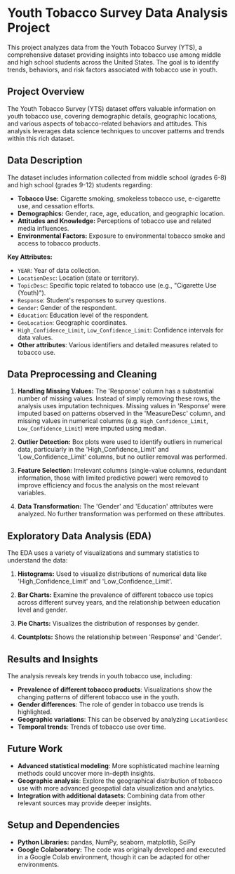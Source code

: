 # Youth Tobacco Survey Data Analysis Project

This project analyzes data from the Youth Tobacco Survey (YTS), a comprehensive dataset providing insights into tobacco use among middle and high school students across the United States.  The goal is to identify trends, behaviors, and risk factors associated with tobacco use in youth.

## Project Overview

The Youth Tobacco Survey (YTS) dataset offers valuable information on youth tobacco use, covering demographic details, geographic locations, and various aspects of tobacco-related behaviors and attitudes. This analysis leverages data science techniques to uncover patterns and trends within this rich dataset.


## Data Description

The dataset includes information collected from middle school (grades 6-8) and high school (grades 9-12) students regarding:

* **Tobacco Use:**  Cigarette smoking, smokeless tobacco use, e-cigarette use, and cessation efforts.
* **Demographics:** Gender, race, age, education, and geographic location.
* **Attitudes and Knowledge:** Perceptions of tobacco use and related media influences.
* **Environmental Factors:** Exposure to environmental tobacco smoke and access to tobacco products.

**Key Attributes:**

* `YEAR`: Year of data collection.
* `LocationDesc`: Location (state or territory).
* `TopicDesc`: Specific topic related to tobacco use (e.g., "Cigarette Use (Youth)").
* `Response`: Student's responses to survey questions.
* `Gender`: Gender of the respondent.
* `Education`: Education level of the respondent.
* `GeoLocation`: Geographic coordinates.
* `High_Confidence_Limit`, `Low_Confidence_Limit`: Confidence intervals for data values.
* **Other attributes**:  Various identifiers and detailed measures related to tobacco use.


## Data Preprocessing and Cleaning

1. **Handling Missing Values:**  The 'Response' column has a substantial number of missing values. Instead of simply removing these rows, the analysis uses imputation techniques. Missing values in 'Response' were imputed based on patterns observed in the 'MeasureDesc' column, and missing values in numerical columns (e.g. `High_Confidence_Limit`, `Low_Confidence_Limit`) were imputed using median.


2. **Outlier Detection:** Box plots were used to identify outliers in numerical data, particularly in the 'High_Confidence_Limit' and 'Low_Confidence_Limit' columns, but no outlier removal was performed.


3. **Feature Selection:** Irrelevant columns (single-value columns, redundant information, those with limited predictive power) were removed to improve efficiency and focus the analysis on the most relevant variables.


4. **Data Transformation:** The 'Gender' and 'Education' attributes were analyzed. No further transformation was performed on these attributes.

## Exploratory Data Analysis (EDA)

The EDA uses a variety of visualizations and summary statistics to understand the data:

1. **Histograms:** Used to visualize distributions of numerical data like 'High_Confidence_Limit' and 'Low_Confidence_Limit'.


2. **Bar Charts:** Examine the prevalence of different tobacco use topics across different survey years, and the relationship between education level and gender.


3. **Pie Charts:** Visualizes the distribution of responses by gender.

4. **Countplots:**  Shows the relationship between 'Response' and 'Gender'.


## Results and Insights

The analysis reveals key trends in youth tobacco use, including:

* **Prevalence of different tobacco products**:  Visualizations show the changing patterns of different tobacco use in the youth.
* **Gender differences**:  The role of gender in tobacco use trends is highlighted.
* **Geographic variations**: This can be observed by analyzing `LocationDesc`
* **Temporal trends**:  Trends of tobacco use over time.


## Future Work

* **Advanced statistical modeling**:  More sophisticated machine learning methods could uncover more in-depth insights.
* **Geographic analysis**:  Explore the geographical distribution of tobacco use with more advanced geospatial data visualization and analytics.
* **Integration with additional datasets**:  Combining data from other relevant sources may provide deeper insights.

## Setup and Dependencies

* **Python Libraries:** pandas, NumPy, seaborn, matplotlib, SciPy
* **Google Colaboratory:** The code was originally developed and executed in a Google Colab environment, though it can be adapted for other environments.

